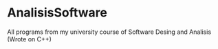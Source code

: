 # AnalisisSoftware
All programs from my university course of Software Desing and Analisis (Wrote on C++)
